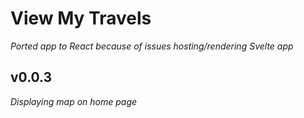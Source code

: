 # View My Travels

_Ported app to React because of issues hosting/rendering Svelte app_

## v0.0.3

_Displaying map on home page_
